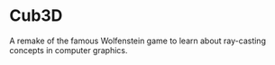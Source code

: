# Cub3D

A remake of the famous Wolfenstein game to learn about ray-casting concepts in computer graphics.
